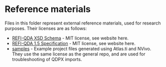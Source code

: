 # Reference materials

Files in this folder represent external reference materials, used for research purposes. Their licenses are as follows:

- [REFI-QDA XSD Schema](Project-mrt2019.xsd) - MIT license, see website here.
- [REFI-QDA 1.5 Specification](REFI-QDA-1-5.pdf) - MIT license, see website here.
- [samples](samples/) - Example project files generated using Atlas.ti and NVivo. They use the same license as the general repo, and are used for troubleshooting of QDPX imports.
